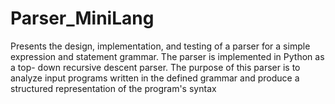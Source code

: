 # Parser_MiniLang

Presents the design, implementation, and testing of a parser for a simple
expression and statement grammar. The parser is implemented in Python as a top- down recursive descent parser. The purpose of this parser is to analyze input
programs written in the defined grammar and produce a structured representation of the program's syntax
